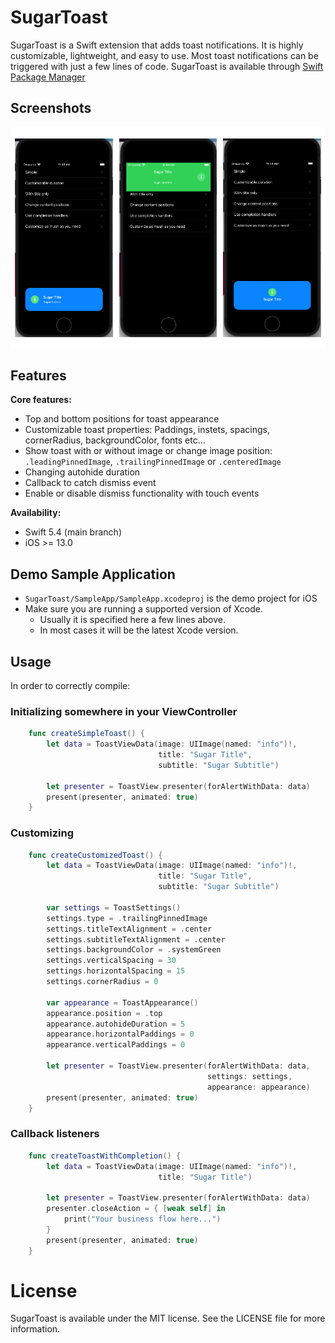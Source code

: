 SugarToast
=============

SugarToast is a Swift extension that adds toast notifications. It is highly customizable, lightweight, and easy to use. Most toast notifications can be triggered with just a few lines of code.
SugarToast is available through [Swift Package Manager](https://www.swift.org/package-manager/)

Screenshots
---------
![alt tag](https://github.com/Gishyan93/SugarToast/blob/main/Assets/example-1.jpg)

Features
---------

**Core features:**
 - Top and bottom positions for toast appearance
 - Customizable toast properties: Paddings, instets, spacings, cornerRadius, backgroundColor, fonts etc...
 - Show toast with or without image or change image position: `.leadingPinnedImage`, `.trailingPinnedImage` or `.centeredImage`
 - Changing autohide duration
 - Callback to catch dismiss event
 - Enable or disable dismiss functionality with touch events

**Availability:**
 - Swift 5.4 (main branch)
 - iOS >= 13.0

## Demo Sample Application

* `SugarToast/SampleApp/SampleApp.xcodeproj` is the demo project for iOS
* Make sure you are running a supported version of Xcode.
  * Usually it is specified here a few lines above.
  * In most cases it will be the latest Xcode version.


## Usage

In order to correctly compile:

### Initializing somewhere in your ViewController
```swift
    func createSimpleToast() {
        let data = ToastViewData(image: UIImage(named: "info")!,
                                 title: "Sugar Title",
                                 subtitle: "Sugar Subtitle")
                    
        let presenter = ToastView.presenter(forAlertWithData: data)
        present(presenter, animated: true)
    }
```

### Customizing
```swift
    func createCustomizedToast() {
        let data = ToastViewData(image: UIImage(named: "info")!,
                                 title: "Sugar Title",
                                 subtitle: "Sugar Subtitle")
        
        var settings = ToastSettings()
        settings.type = .trailingPinnedImage
        settings.titleTextAlignment = .center
        settings.subtitleTextAlignment = .center
        settings.backgroundColor = .systemGreen
        settings.verticalSpacing = 30
        settings.horizontalSpacing = 15
        settings.cornerRadius = 0

        var appearance = ToastAppearance()
        appearance.position = .top
        appearance.autohideDuration = 5
        appearance.horizontalPaddings = 0
        appearance.verticalPaddings = 0
        
        let presenter = ToastView.presenter(forAlertWithData: data,
                                            settings: settings,
                                            appearance: appearance)
        present(presenter, animated: true)
    }
```

### Callback listeners
```swift
    func createToastWithCompletion() {
        let data = ToastViewData(image: UIImage(named: "info")!,
                                 title: "Sugar Title")
                    
        let presenter = ToastView.presenter(forAlertWithData: data)
        presenter.closeAction = { [weak self] in
            print("Your business flow here...")
        }
        present(presenter, animated: true)
    }
```
# License
SugarToast is available under the MIT license. See the LICENSE file for more information.
